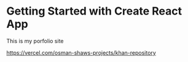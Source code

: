 # Getting Started with Create React App
This is my porfolio site

https://vercel.com/osman-shaws-projects/khan-repository
